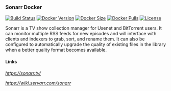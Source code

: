 [circleci_logo]: https://circleci.com/gh/stlouisn/sonarr_docker.svg?style=svg
[circleci_url]: https://app.circleci.com/pipelines/github/stlouisn/sonarr_docker

[docker_version_logo]: http://img.shields.io/docker/v/stlouisn/sonarr/latest?arch=arm64
[docker_version_url]: https://hub.docker.com/r/stlouisn/sonarr

[docker_size_logo]: http://img.shields.io/docker/image-size/stlouisn/sonarr/latest
[docker_size_url]: https://hub.docker.com/r/stlouisn/sonarr

[docker_pulls_logo]: https://img.shields.io/docker/pulls/stlouisn/sonarr
[docker_pulls_url]: https://hub.docker.com/r/stlouisn/sonarr

[license_logo]: https://img.shields.io/github/license/stlouisn/sonarr_docker
[license_url]: https://github.com/stlouisn/sonarr_docker/blob/main/LICENSE

### Sonarr Docker

[![Build Status][circleci_logo]][circleci_url]
[![Docker Version][docker_version_logo]][docker_version_url]
[![Docker Size][docker_size_logo]][docker_size_url]
[![Docker Pulls][docker_pulls_logo]][docker_pulls_url]
[![License][license_logo]][license_url]

Sonarr is a TV show collection manager for Usenet and BitTorrent users. It can monitor multiple RSS feeds for new episodes and will interface with clients and indexers to grab, sort, and rename them. It can also be configured to automatically upgrade the quality of existing files in the library when a better quality format becomes available.

#### Links

*https://sonarr.tv/*

*https://wiki.servarr.com/sonarr*
